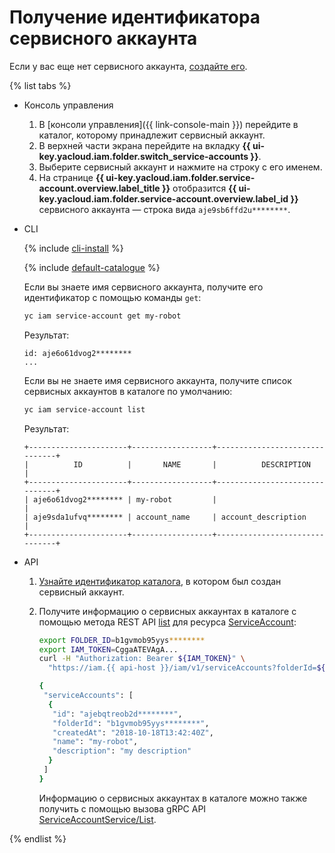 # Получение идентификатора сервисного аккаунта

Если у вас еще нет сервисного аккаунта, [создайте его](create.md).

{% list tabs %}

- Консоль управления

  1. В [консоли управления]({{ link-console-main }}) перейдите в каталог, которому принадлежит сервисный аккаунт.
  1. В верхней части экрана перейдите на вкладку **{{ ui-key.yacloud.iam.folder.switch_service-accounts }}**.
  1. Выберите сервисный аккаунт и нажмите на строку с его именем.
  1. На странице **{{ ui-key.yacloud.iam.folder.service-account.overview.label_title }}** отобразится **{{ ui-key.yacloud.iam.folder.service-account.overview.label_id }}** сервисного аккаунта — строка вида `aje9sb6ffd2u********`.

- CLI

  {% include [cli-install](../../../_includes/cli-install.md) %}

  {% include [default-catalogue](../../../_includes/default-catalogue.md) %}

  Если вы знаете имя сервисного аккаунта, получите его идентификатор с помощью команды `get`:

  ```bash
  yc iam service-account get my-robot
  ```
  
  Результат:

  ```
  id: aje6o61dvog2********
  ...
  ```

  Если вы не знаете имя сервисного аккаунта, получите список сервисных аккаунтов в каталоге по умолчанию:

  ```bash
  yc iam service-account list
  ```

  Результат:

  ```
  +----------------------+------------------+-------------------------------+
  |          ID          |       NAME       |          DESCRIPTION          |
  +----------------------+------------------+-------------------------------+
  | aje6o61dvog2******** | my-robot         |                               |
  | aje9sda1ufvq******** | account_name     | account_description           |
  +----------------------+------------------+-------------------------------+
  ```

- API

  1. [Узнайте идентификатор каталога](../../../resource-manager/operations/folder/get-id.md), в котором был создан сервисный аккаунт.
  1. Получите информацию о сервисных аккаунтах в каталоге с помощью метода REST API [list](../../api-ref/ServiceAccount/list.md) для ресурса [ServiceAccount](../../api-ref/ServiceAccount/index.md):

      ```bash
      export FOLDER_ID=b1gvmob95yys********
      export IAM_TOKEN=CggaATEVAgA...
      curl -H "Authorization: Bearer ${IAM_TOKEN}" \
        "https://iam.{{ api-host }}/iam/v1/serviceAccounts?folderId=${FOLDER_ID}"

      {
       "serviceAccounts": [
        {
         "id": "ajebqtreob2d********",
         "folderId": "b1gvmob95yys********",
         "createdAt": "2018-10-18T13:42:40Z",
         "name": "my-robot",
         "description": "my description"
        }
       ]
      }
      ```

     Информацию о сервисных аккаунтах в каталоге можно также получить с помощью вызова gRPC API [ServiceAccountService/List](../../api-ref/grpc/service_account_service.md#List).

{% endlist %}
